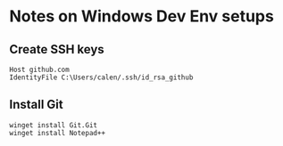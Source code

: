 # Notes on Windows Dev Env setups


## Create SSH keys





```
Host github.com
IdentityFile C:\Users/calen/.ssh/id_rsa_github
```

## Install Git

```
winget install Git.Git
winget install Notepad++
```

